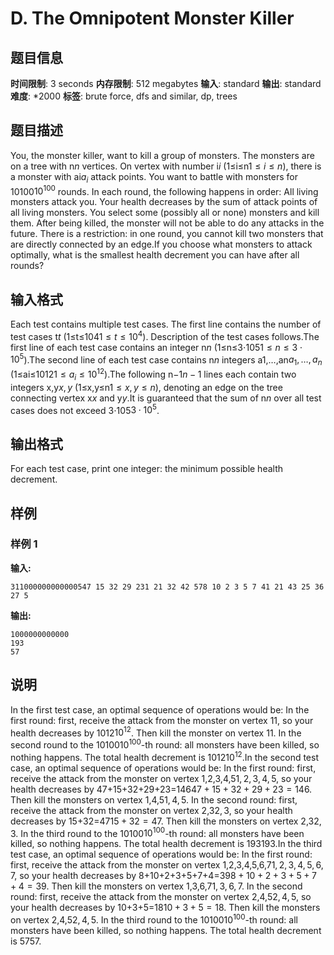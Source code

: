 # D. The Omnipotent Monster Killer

## 题目信息

**时间限制**: 3 seconds
**内存限制**: 512 megabytes
**输入**: standard
**输出**: standard
**难度**: *2000
**标签**: brute force, dfs and similar, dp, trees

## 题目描述

You, the monster killer, want to kill a group of monsters. The monsters are on a tree with n$n$ vertices. On vertex with number i$i$ (1≤i≤n$1\le i\le n$), there is a monster with ai$a_i$ attack points. You want to battle with monsters for 10100$10^{100}$ rounds. In each round, the following happens in order: All living monsters attack you. Your health decreases by the sum of attack points of all living monsters. You select some (possibly all or none) monsters and kill them. After being killed, the monster will not be able to do any attacks in the future. There is a restriction: in one round, you cannot kill two monsters that are directly connected by an edge.If you choose what monsters to attack optimally, what is the smallest health decrement you can have after all rounds?

## 输入格式

Each test contains multiple test cases. The first line contains the number of test cases t$t$ (1≤t≤104$1 \le t \le 10^4$). Description of the test cases follows.The first line of each test case contains an integer n$n$ (1≤n≤3⋅105$1\le n\le 3\cdot 10^5$).The second line of each test case contains n$n$ integers a1,…,an$a_1,\ldots,a_n$ (1≤ai≤1012$1\le a_i\le 10^{12}$).The following n−1$n-1$ lines each contain two integers x,y$x,y$ (1≤x,y≤n$1\le x,y\le n$), denoting an edge on the tree connecting vertex x$x$ and y$y$.It is guaranteed that the sum of n$n$ over all test cases does not exceed 3⋅105$3\cdot 10^5$.

## 输出格式

For each test case, print one integer: the minimum possible health decrement.

## 样例

### 样例 1

**输入:**
```
311000000000000547 15 32 29 231 21 32 42 578 10 2 3 5 7 41 21 43 25 36 27 5
```

**输出:**
```
1000000000000
193
57
```

## 说明

In the first test case, an optimal sequence of operations would be: In the first round: first, receive the attack from the monster on vertex 1$1$, so your health decreases by 1012$10^{12}$. Then kill the monster on vertex 1$1$. In the second round to the 10100$10^{100}$-th round: all monsters have been killed, so nothing happens. The total health decrement is 1012$10^{12}$.In the second test case, an optimal sequence of operations would be: In the first round: first, receive the attack from the monster on vertex 1,2,3,4,5$1,2,3,4,5$, so your health decreases by 47+15+32+29+23=146$47+15+32+29+23=146$. Then kill the monsters on vertex 1,4,5$1,4,5$. In the second round: first, receive the attack from the monster on vertex 2,3$2,3$, so your health decreases by 15+32=47$15+32=47$. Then kill the monsters on vertex 2,3$2,3$. In the third round to the 10100$10^{100}$-th round: all monsters have been killed, so nothing happens. The total health decrement is 193$193$.In the third test case, an optimal sequence of operations would be: In the first round: first, receive the attack from the monster on vertex 1,2,3,4,5,6,7$1,2,3,4,5,6,7$, so your health decreases by 8+10+2+3+5+7+4=39$8+10+2+3+5+7+4=39$. Then kill the monsters on vertex 1,3,6,7$1,3,6,7$. In the second round: first, receive the attack from the monster on vertex 2,4,5$2,4,5$, so your health decreases by 10+3+5=18$10+3+5=18$. Then kill the monsters on vertex 2,4,5$2,4,5$. In the third round to the 10100$10^{100}$-th round: all monsters have been killed, so nothing happens. The total health decrement is 57$57$.
